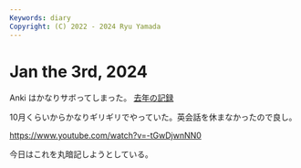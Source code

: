 ```yaml
---
Keywords: diary
Copyright: (C) 2022 - 2024 Ryu Yamada
---
```

# Jan the 3rd, 2024
Anki はかなりサボってしまった。
[去年の記録](anki.png)

10月くらいからかなりギリギリでやっていた。英会話を休まなかったので良し。

https://www.youtube.com/watch?v=-tGwDjwnNN0

今日はこれを丸暗記しようとしている。


